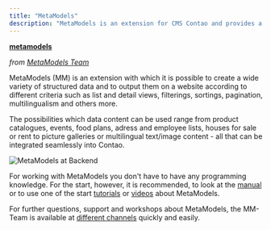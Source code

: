 ```yaml
---
title: "MetaModels"
description: "MetaModels is an extension for CMS Contao and provides a flexible and easy way to build your own data models."
---
```


**[metamodels](https://packagist.org/packages/metamodels/)**

_from [MetaModels Team](https://now.metamodel.me/en/about/team)_

MetaModels (MM) is an extension with which it is possible to create a wide variety of structured data and to output
them on a website according to different criteria such as list and detail views, filterings, sortings, pagination,
multilingualism and others more. 

The possibilities which data content can be used range from product catalogues, events, food plans, adress and employee
lists, houses for sale or rent to picture galleries or multilingual text/image content - all that can be integrated
seamlessly into Contao. 

![MetaModels at Backend](/ja/extensions/images/en/metamodels-backend.jpg?classes=shadow)

For working with MetaModels you don't have to have any programming knowledge. For the start, however, it is recommended,
to look at the [manual](https://metamodels.readthedocs.io/en/latest/) or to use one of the
start [tutorials](https://metamodels.readthedocs.io/en/latest/manual/first-metamodel.html) or
[videos](https://metamodels.readthedocs.io/de/latest/cookbook/other-tutorials/videos.html) about MetaModels.

For further questions, support and workshops about MetaModels, the MM-Team is available at
[different channels](https://now.metamodel.me/en/supporters/get-support) quickly and easily.

